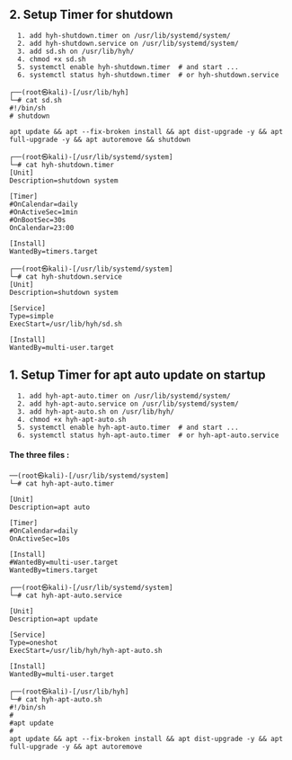 ## 2. Setup Timer for shutdown

```
  1. add hyh-shutdown.timer on /usr/lib/systemd/system/
  2. add hyh-shutdown.service on /usr/lib/systemd/system/
  3. add sd.sh on /usr/lib/hyh/
  4. chmod +x sd.sh
  5. systemctl enable hyh-shutdown.timer  # and start ...
  6. systemctl status hyh-shutdown.timer  # or hyh-shutdown.service
```

```
┌──(root㉿kali)-[/usr/lib/hyh]
└─# cat sd.sh                       
#!/bin/sh
# shutdown

apt update && apt --fix-broken install && apt dist-upgrade -y && apt full-upgrade -y && apt autoremove && shutdown

```

```
┌──(root㉿kali)-[/usr/lib/systemd/system]
└─# cat hyh-shutdown.timer     
[Unit]
Description=shutdown system

[Timer]
#OnCalendar=daily
#OnActiveSec=1min
#OnBootSec=30s
OnCalendar=23:00

[Install]
WantedBy=timers.target
```
   
```   
┌──(root㉿kali)-[/usr/lib/systemd/system]
└─# cat hyh-shutdown.service 
[Unit]
Description=shutdown system

[Service]
Type=simple
ExecStart=/usr/lib/hyh/sd.sh

[Install]
WantedBy=multi-user.target

```



## 1. Setup Timer for apt auto update on startup

```
  1. add hyh-apt-auto.timer on /usr/lib/systemd/system/
  2. add hyh-apt-auto.service on /usr/lib/systemd/system/
  3. add hyh-apt-auto.sh on /usr/lib/hyh/
  4. chmod +x hyh-apt-auto.sh
  5. systemctl enable hyh-apt-auto.timer  # and start ...
  6. systemctl status hyh-apt-auto.timer  # or hyh-apt-auto.service
```
#### The three files :
```
──(root㉿kali)-[/usr/lib/systemd/system]
└─# cat hyh-apt-auto.timer 

[Unit]
Description=apt auto

[Timer]
#OnCalendar=daily
OnActiveSec=10s

[Install]
#WantedBy=multi-user.target
WantedBy=timers.target
```

```                                                                                                                                                   
┌──(root㉿kali)-[/usr/lib/systemd/system]
└─# cat hyh-apt-auto.service 

[Unit]
Description=apt update

[Service]
Type=oneshot
ExecStart=/usr/lib/hyh/hyh-apt-auto.sh

[Install]
WantedBy=multi-user.target
```

```
┌──(root㉿kali)-[/usr/lib/hyh]
└─# cat hyh-apt-auto.sh     
#!/bin/sh
#
#apt update
#
apt update && apt --fix-broken install && apt dist-upgrade -y && apt full-upgrade -y && apt autoremove
```
